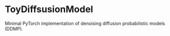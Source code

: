 # ToyDiffsusionModel
Minimal PyTorch implementation of denoising diffusion probabilistic models (DDMP).
